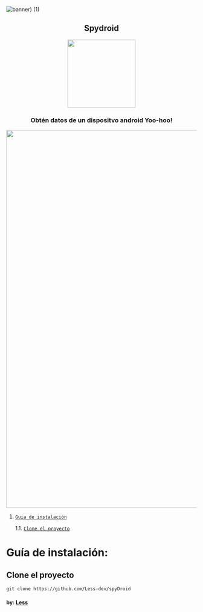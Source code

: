 ![banner) (1)](https://github.com/user-attachments/assets/743b8003-f09b-4c92-b3a3-f92d5bd23d22)

<h2 align="center">Spydroid</h2>
<p align="center">
    <img src="https://github.com/user-attachments/assets/df3f0def-babd-495f-ae17-3dc649d76b34" width="180" height="180">
</p>


<h3 align="center">Obtén datos de un dispositvo android Yoo-hoo!</h3>


<p align="center">
<img src="https://user-images.githubusercontent.com/74038190/212744287-14f66c13-5458-40dc-9244-8ff533fc8f4a.gif" width="1000">
</p>


1. [`Guia de instalación`](#guia-de-instalacion-)  
    
     1.1. [`Clone el proyecto`](#clone-el-proyecto)

# Guía de instalación:

## Clone el proyecto
    
    git clone https://github.com/Less-dev/spyDroid



#### by: [Less](https://github.com/less-dev/)
